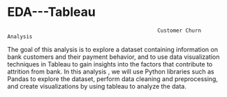 # EDA---Tableau
                                                    Customer Churn Analysis
The goal of this analysis is to explore a dataset containing information on bank customers and their payment behavior, and 
to use data visualization techniques in Tableau to gain insights into the factors that contribute to attrition from bank.
In this analysis , we will use Python libraries such as Pandas to explore the dataset, 
perform data cleaning and preprocessing, and create visualizations by using tableau to analyze the data.
